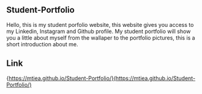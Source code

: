 ## Student-Portfolio

Hello, this is my student porfolio website, this website gives you access to my Linkedin, Instagram and Github profile. My student portfolio will show you a little about myself from the wallaper to the portfolio pictures, this is a short introduction about me.

## Link

{https://mtiea.github.io/Student-Portfolio/}(https://mtiea.github.io/Student-Portfolio/)
